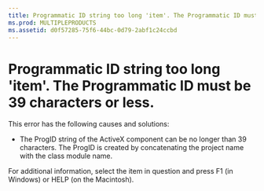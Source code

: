 ```yaml
---
title: Programmatic ID string too long 'item'. The Programmatic ID must be 39 characters or less.
ms.prod: MULTIPLEPRODUCTS
ms.assetid: d0f57285-75f6-44bc-0d79-2abf1c24ccbd
---
```



# Programmatic ID string too long 'item'. The Programmatic ID must be 39 characters or less.

This error has the following causes and solutions:



- The ProgID string of the ActiveX component can be no longer than 39 characters. The ProgID is created by concatenating the project name with the class module name.
    

For additional information, select the item in question and press F1 (in Windows) or HELP (on the Macintosh).

